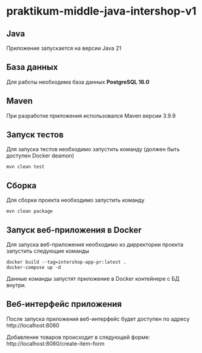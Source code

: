 # praktikum-middle-java-intershop-v1

## Java
Приложение запускается на версии Java 21

## База данных
Для работы необходима база данных **PostgreSQL 16.0**

## Maven
При разработке приложения использовался Maven версии 3.9.9

## Запуск тестов
Для запуска тестов необходимо запустить команду (должен быть доступен Docker deamon)
```
mvn clean test
```

## Сборка
Для сборки проекта необходимо запустить команду
```
mvn clean package
```

## Запуск веб-приложения в Docker
Для запуска веб-приложения необходимо из дирректории проекта запустить следующие команды

```
docker build --tag=intershop-app-pr:latest .
docker-compose up -d
```

Данные команды запустят приложение в Docker контейнере с БД внутри.

## Веб-интерфейс приложения
После запуска приложения веб-интерфейс будет доступен по адресу http://localhost:8080

Добавление товаров происходит в следующей форме: http://localhost:8080/create-item-form
